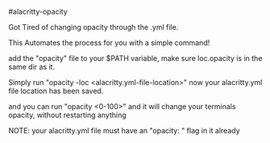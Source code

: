 #alacritty-opacity

Got Tired of changing opacity through the .yml file.

This Automates the process for you with a simple command!

add the "opacity" file to your $PATH variable, make sure loc.opacity is in the same dir as it.

Simply run "opacity -loc <alacritty.yml-file-location>"
now your alacritty.yml file location has been saved.

and you can run "opacity <0-100>"
and it will change your terminals opacity, without restarting anything

NOTE:
your alacritty.yml file must have an "opacity: <number>" flag in it already
